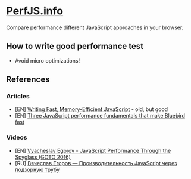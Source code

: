# [PerfJS.info](http://perfjs.info)
Compare performance different JavaScript approaches in your browser.

## How to write good performance test

* Avoid micro optimizations!

## References

### Articles

* [EN] [Writing Fast, Memory-Efficient JavaScript](https://goo.gl/RFi2a1) - old, but good
* [EN] [Three JavaScript performance fundamentals that make Bluebird fast](http://goo.gl/7q4sPG)

### Videos

* [EN] [Vyacheslav Egorov - JavaScript Performance Through the Spyglass (GOTO 2016)](http://goo.gl/7ILVX3)
* [RU] [Вячеслав Егоров — Производительность JavaScript через подзорную трубу](http://goo.gl/Z2Mrwp)
